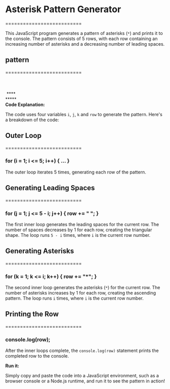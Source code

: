 # Asterisk Pattern Generator
==========================

This JavaScript program generates a pattern of asterisks (`*`) and prints it to the console. The pattern consists of 5 rows, with each row containing an increasing number of asterisks and a decreasing number of leading spaces.

## pattern
==========================
   </br >
 &nbsp;&nbsp;&nbsp;&nbsp;*</br>
 &nbsp;&nbsp;&nbsp;**</br>
 &nbsp;&nbsp;***</br>
 &nbsp;****</br>
*****</br>
**Code Explanation:**

The code uses four variables `i`, `j`, `k` and `row` to generate the pattern. Here's a breakdown of the code:

## Outer Loop
==========================

### for (i = 1; i <= 5; i++) { ... }
The outer loop iterates 5 times, generating each row of the pattern.

## Generating Leading Spaces
==========================
### for (j = 1; j <= 5 - i; j++) { row += " "; }
The first inner loop generates the leading spaces for the current row. The number of spaces decreases by 1 for each row, creating the triangular shape. The loop runs `5 - i` times, where `i` is the current row number.

## Generating Asterisks
==========================
### for (k = 1; k <= i; k++) { row += "*"; }
The second inner loop generates the asterisks (`*`) for the current row. The number of asterisks increases by 1 for each row, creating the ascending pattern. The loop runs `i` times, where `i` is the current row number.

## Printing the Row
==========================
### console.log(row);
After the inner loops complete, the `console.log(row)` statement prints the completed row to the console.

**Run it:**

 Simply copy and paste the code into a JavaScript environment, such as a browser console or a Node.js runtime, and run it to see the pattern in action!